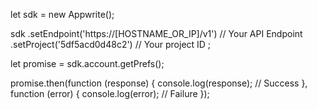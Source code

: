 let sdk = new Appwrite();

sdk
    .setEndpoint('https://[HOSTNAME_OR_IP]/v1') // Your API Endpoint
    .setProject('5df5acd0d48c2') // Your project ID
;

let promise = sdk.account.getPrefs();

promise.then(function (response) {
    console.log(response); // Success
}, function (error) {
    console.log(error); // Failure
});